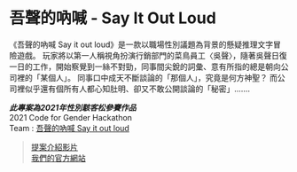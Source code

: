 # 吾聲的吶喊 - Say It Out Loud

《吾聲的吶喊 Say it out loud》是一款以職場性別議題為背景的懸疑推理文字冒險遊戲。
玩家將以第一人稱視角扮演行銷部門的菜鳥員工〈吳聲〉，隨著吳聲日復一日的工作，開始察覺到一絲不對勁，同事間尖銳的詞彙、意有所指的總是朝向公司裡的「某個人」。
同事口中成天不斷談論的「那個人」，究竟是何方神聖？
而公司裡似乎還有個所有人都心知肚明、卻又不敢公開談論的「秘密」.......

***此專案為2021年性別駭客松參賽作品***  
2021 Code for Gender Hackathon   
Team : [吾聲的吶喊 Say it out loud](https://talk.womany.net/t/topic/22525)  
  
> [提案介紹影片](https://www.youtube.com/watch?v=jSSdspHkBD0&list=PLHzWkVfdMFMUjyjgm6JgcvEpOlxkUZlzc)  
> [我們的官方網站](https://a22580.wixsite.com/sayitoutloud)
